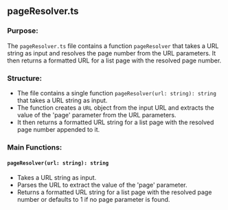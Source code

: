 ## pageResolver.ts

### Purpose:
The `pageResolver.ts` file contains a function `pageResolver` that takes a URL string as input and resolves the page number from the URL parameters. It then returns a formatted URL for a list page with the resolved page number.

### Structure:
- The file contains a single function `pageResolver(url: string): string` that takes a URL string as input.
- The function creates a `URL` object from the input URL and extracts the value of the 'page' parameter from the URL parameters.
- It then returns a formatted URL string for a list page with the resolved page number appended to it.

### Main Functions:
#### `pageResolver(url: string): string`
- Takes a URL string as input.
- Parses the URL to extract the value of the 'page' parameter.
- Returns a formatted URL string for a list page with the resolved page number or defaults to 1 if no page parameter is found.